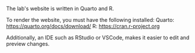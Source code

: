 The lab's website is written in Quarto and R. 

To render the website, you must have the following installed:
Quarto: https://quarto.org/docs/download/
R: https://cran.r-project.org

Additionally, an IDE such as RStudio or VSCode, makes it easier to edit and preview changes.
